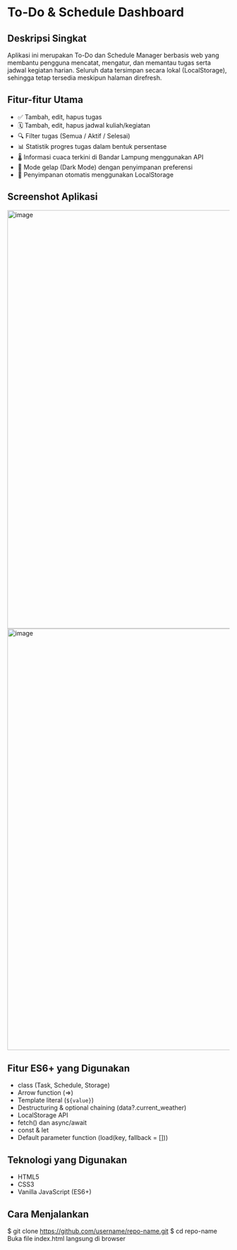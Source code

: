 # To-Do & Schedule Dashboard

## Deskripsi Singkat
Aplikasi ini merupakan To-Do dan Schedule Manager berbasis web
yang membantu pengguna mencatat, mengatur, dan memantau tugas serta jadwal kegiatan harian.
Seluruh data tersimpan secara lokal (LocalStorage), sehingga tetap tersedia meskipun halaman direfresh.

## Fitur-fitur Utama
- ✅ Tambah, edit, hapus tugas
- 🗓️ Tambah, edit, hapus jadwal kuliah/kegiatan
- 🔍 Filter tugas (Semua / Aktif / Selesai)
- 📊 Statistik progres tugas dalam bentuk persentase
- 🌡️ Informasi cuaca terkini di Bandar Lampung menggunakan API
- 🌙 Mode gelap (Dark Mode) dengan penyimpanan preferensi
- 💾 Penyimpanan otomatis menggunakan LocalStorage

## Screenshot Aplikasi
<img width="1870" height="949" alt="image" src="https://github.com/user-attachments/assets/f6136ff7-b283-459a-89e0-8dd39fbbd0bd" />

<img width="1874" height="956" alt="image" src="https://github.com/user-attachments/assets/cd5a8e48-4444-4fc9-93d0-13e1d3e0eb1a" />


## Fitur ES6+ yang Digunakan
- class (Task, Schedule, Storage)
- Arrow function (=>)
- Template literal (`${value}`)
- Destructuring & optional chaining (data?.current_weather)
- LocalStorage API
- fetch() dan async/await
- const & let
- Default parameter function (load(key, fallback = []))

## Teknologi yang Digunakan
- HTML5
- CSS3
- Vanilla JavaScript (ES6+)

## Cara Menjalankan
$ git clone https://github.com/username/repo-name.git
$ cd repo-name
Buka file index.html langsung di browser
